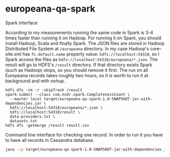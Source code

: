 # europeana-qa-spark
Spark interface

According to my measurements running the same code in Spark is 3-4 times faster than running it on Hadoop.
For running it on Spark, you should install Hadoop, Scala and finally Spark. The JSON files are stored in Hadoop Distributed File System at `/europeana` directory. In my case Hadoop's core-site.xml has `fs.default.name` property value: `hdfs://localhost:54310`, so I Spark access the files as `hdfs://localhost:54310/europeana/*.json`. The result will go to HDFS's `/result` directory. If that directory exists Spark (such as Hadoop) stops, so you should remove it first. The run on all Europeana records takes roughly two hours, so it is worth to run it at background and with nohup.

    hdfs dfs -rm -r -skipTrash /result
    spark-submit --class com.nsdr.spark.CompletenessCount \
      --master local target/europeana-qa-spark-1.0-SNAPSHOT-jar-with-dependencies.jar \
      hdfs://localhost:54310/europeana/*.json \
      hdfs://localhost:54310/result \
      data-providers.txt \
      datasets.txt
    hdfs dfs -getmerge /result result.csv

Command line interface for checking one record. In order to run it you have to have all records in Cassandra database.

```bash
java -cp target/europeana-qa-spark-1.0-SNAPSHOT-jar-with-dependencies.jar com.nsdr.spark.CLI '08501/Athena_Update_ProvidedCHO_Bildarchiv_Foto_Marburg_obj_00020602_1_024_377'
```
